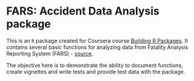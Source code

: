 

# FARS: Accident Data Analysis package

This is an `R` package created for Coursera course [Building R Packages](https://www.coursera.org/learn/r-packages/home). 
It contains several basic functions for analyzing data from Fatality Analysis Reporting System (FARS) - [source](http://www.nhtsa.gov/Data/Fatality-Analysis-Reporting-System-(FARS)). 

The objective here is to demonstrate the ability to document functions, create vignettes and write tests 
and provide test data with the package.
